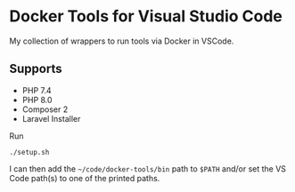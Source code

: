 # Docker Tools for Visual Studio Code

My collection of wrappers to run tools via Docker in VSCode.

## Supports

- PHP 7.4
- PHP 8.0
- Composer 2
- Laravel Installer

Run

```
./setup.sh
```

I can then add the `~/code/docker-tools/bin` path to `$PATH` and/or set the VS Code path(s) to one of the printed paths.
